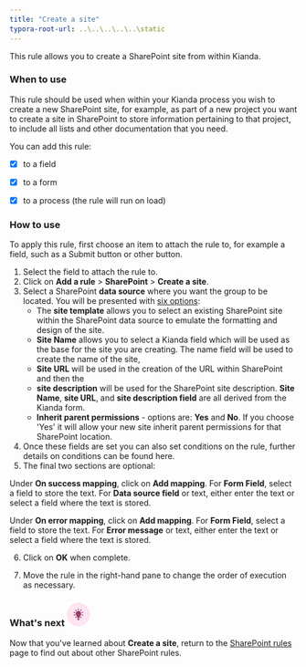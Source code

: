 ```yaml
---
title: "Create a site"
typora-root-url: ..\..\..\..\..\static
---
```


This rule allows you to create a SharePoint site from within Kianda.

### When to use

This rule should be used when within your Kianda process you wish to create a new SharePoint site, for example, as part of a new project you want to create a site in SharePoint to store information pertaining to that project, to include all lists and other documentation that you need. 

You can add this rule:

- [x] to a field
- [x] to a form 
- [x] to a process (the rule will run on load)

 

### How to use

To apply this rule, first choose an item to attach the rule to, for example a field, such as a Submit button or other button.

1. Select the field to attach the rule to.
2. Click on **Add a rule** > **SharePoint** > **Create a site**.
3. Select a SharePoint **data source** where you want the group to be located. You will be presented with <u>six options</u>:
   - The **site template** allows you to select an existing SharePoint site within the SharePoint data source to emulate the formatting and design of the site.
   - **Site Name** allows you to select a Kianda field which will be used as the base for the site you are creating. The name field will be used to create the name of the site, 
   - **Site URL** will be used in the creation of the URL within SharePoint and then the 
   - **site description** will be used for the SharePoint site description. **Site Name**, **site URL**, and **site description field** are all derived from the Kianda form.
   - **Inherit parent permissions** - options are: **Yes** and **No**. If you choose 'Yes' it will allow your new site inherit parent permissions for that SharePoint location.
4. Once these fields are set you can also set conditions on the rule, further details on conditions can be found here.
5. The final two sections are optional:

Under **On success mapping**, click on **Add mapping**. 
	For **Form Field**, select a field to store the text. 
	For **Data source field** or text, either enter the text or 
		select a field where the text is stored.

Under **On error mapping**, click on **Add mapping**. 
	For **Form Field**, select a field to store the text. 
	For **Error message** or text, either enter the text or 
		select a field where the text is stored.

6. Click on **OK** when complete.

7. Move the rule in the right-hand pane to change the order of execution as necessary.

   


### What's next  ![Idea icon](/images/18.png) ###

Now that you've learned about **Create a site**, return to the [SharePoint rules](/docs/platform/rules/SharePoint/) page to find out about other SharePoint rules. 
